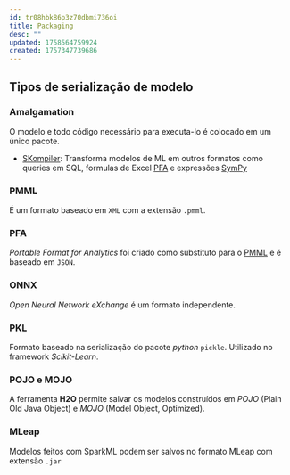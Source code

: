 ```yaml
---
id: tr08hbk86p3z70dbmi736oi
title: Packaging
desc: ""
updated: 1758564759924
created: 1757347739686
---
```


## Tipos de serialização de modelo

### Amalgamation

O modelo e todo código necessário para executa-lo é colocado em um único pacote.

- [SKompiler](): Transforma modelos de ML em outros formatos como queries em SQL, formulas de Excel [PFA](#pfa) e expressões [SymPy]()

### PMML

É um formato baseado em `XML` com a extensão `.pmml`.

### PFA

_Portable Format for Analytics_ foi criado como substituto para o [PMML](#pmml) e é baseado em `JSON`.

### ONNX

_Open Neural Network eXchange_ é um formato independente.

### PKL

Formato baseado na serialização do pacote _python_ `pickle`. Utilizado no framework _Scikit-Learn_.

### POJO e MOJO

A ferramenta **H2O** permite salvar os modelos construídos em _POJO_ (Plain Old Java Object) e _MOJO_ (Model Object, Optimized).

### MLeap

Modelos feitos com SparkML podem ser salvos no formato MLeap com extensão `.jar`
